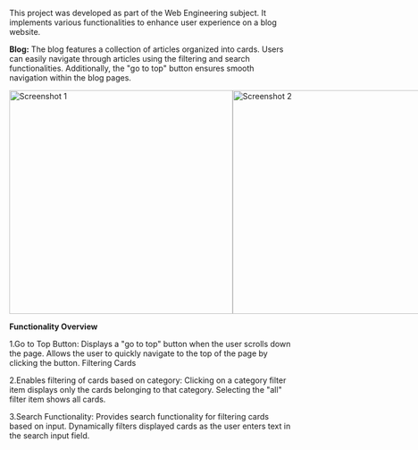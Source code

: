 
This project was developed as part of the Web Engineering subject. It implements various functionalities to enhance user experience on a blog website.

**Blog:**
The blog features a collection of articles organized into cards. Users can easily navigate through articles using the filtering and search functionalities. Additionally, the "go to top" button ensures smooth navigation within the blog pages.


<div style="display:flex; justify-content: space-around;">
    <img src="https://github.com/Worood11/Blog/assets/141271078/55e08afc-a4f6-4046-b171-99c246965161" alt="Screenshot 1" width="400" height="auto">
    <img src="https://github.com/Worood11/Blog/assets/141271078/dd90f023-8546-40c1-b931-b021ce4018cf" alt="Screenshot 2" width="400" height="auto">
    <img src="https://github.com/Worood11/Blog/assets/141271078/46782068-05fb-42e1-818f-3de334d6daf0" alt="Screenshot 3" width="400" height="auto">
</div>


**Functionality Overview**

1.Go to Top Button:
Displays a "go to top" button when the user scrolls down the page.
Allows the user to quickly navigate to the top of the page by clicking the button.
Filtering Cards

2.Enables filtering of cards based on category:
Clicking on a category filter item displays only the cards belonging to that category.
Selecting the "all" filter item shows all cards.

3.Search Functionality:
Provides search functionality for filtering cards based on input.
Dynamically filters displayed cards as the user enters text in the search input field.
